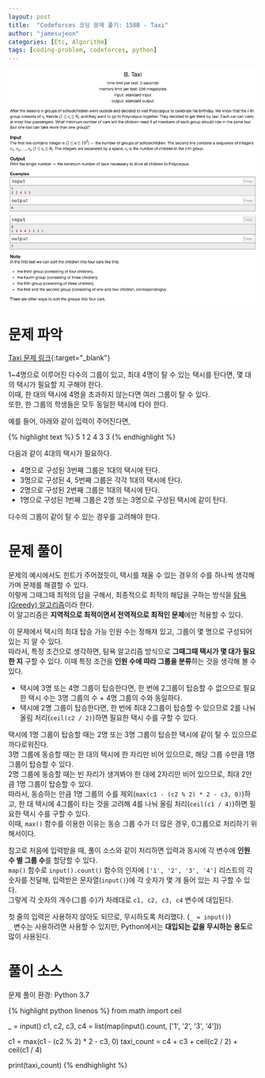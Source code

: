 ```yaml
---
layout: post
title:  "Codeforces 코딩 문제 풀기: 158B - Taxi"
author: "jamesujeon"
categories: [Etc, Algorithm]
tags: [coding-problem, codeforces, python]
---
```


![158B - Taxi](assets/codeforces_158b_taxi.png "158B - Taxi")

# 문제 파악

[Taxi 문제 링크](http://codeforces.com/problemset/problem/158/B){:target="_blank"}

1~4명으로 이루어진 다수의 그룹이 있고, 최대 4명이 탈 수 있는 택시를 탄다면, 몇 대의 택시가 필요할 지 구해야 한다.  
이때, 한 대의 택시에 4명을 초과하지 않는다면 여러 그룹이 탈 수 있다.  
또한, 한 그룹의 학생들은 모두 동일한 택시에 타야 한다.

예를 들어, 아래와 같이 입력이 주어진다면,

{% highlight text %}
5
1 2 4 3 3
{% endhighlight %}

다음과 같이 4대의 택시가 필요하다.

- 4명으로 구성된 3번째 그룹은 1대의 택시에 탄다.
- 3명으로 구성된 4, 5번째 그룹은 각각 1대의 택시에 탄다.
- 2명으로 구성된 2번째 그룹은 1대의 택시에 탄다.
- 1명으로 구성된 1번째 그룹은 2명 또는 3명으로 구성된 택시에 같이 탄다.

다수의 그룹이 같이 탈 수 있는 경우를 고려해야 한다.

# 문제 풀이

문제의 예시에서도 힌트가 주어졌듯이, 택시를 채울 수 있는 경우의 수를 하나씩 생각해가며 문제를 해결할 수 있다.  
이렇게 그때그때 최적의 답을 구해서, 최종적으로 최적의 해답을 구하는 방식을 [탐욕(Greedy) 알고리즘](https://en.wikipedia.org/wiki/Greedy_algorithm)이라 한다.  
이 알고리즘은 **지역적으로 최적이면서 전역적으로 최적인 문제**에만 적용할 수 있다.

이 문제에서 택시의 최대 탑승 가능 인원 수는 정해져 있고, 그룹이 몇 명으로 구성되어 있는 지 알 수 있다.  
따라서, 특정 조건으로 생각하면, 탐욕 알고리즘 방식으로 **그때그때 택시가 몇 대가 필요한 지** 구할 수 있다.
이때 특정 조건을 **인원 수에 따라 그룹을 분류**하는 것을 생각해 볼 수 있다.

- 택시에 3명 또는 4명 그룹이 탑승한다면, 한 번에 2그룹이 탑승할 수 없으므로 필요한 택시 수는 3명 그룹의 수 + 4명 그룹의 수와 동일하다.
- 택시에 2명 그룹이 탑승한다면, 한 번에 최대 2그룹이 탑승할 수 있으므로 2를 나눠 올림 처리(`ceil(c2 / 2)`)하면 필요한 택시 수를 구할 수 있다.

택시에 1명 그룹이 탑승할 때는 2명 또는 3명 그룹이 탑승한 택시에 같이 탈 수 있으므로 까다로워진다.  
3명 그룹에 동승할 때는 한 대의 택시에 한 자리만 비어 있으므로, 해당 그룹 수만큼 1명 그룹이 탑승할 수 있다.  
2명 그룹에 동승할 때는 빈 자리가 생겨봐야 한 대에 2자리만 비어 있으므로, 최대 2만큼 1명 그룹이 탑승할 수 있다.  
따라서, 동승하는 만큼 1명 그룹의 수를 제외(`max(c1 - (c2 % 2) * 2 - c3, 0)`)하고, 한 대 택시에 4그룹이 타는 것을 고려해 4를 나눠 올림 처리(`ceil(c1 / 4)`)하면 필요한 택시 수를 구할 수 있다.  
이때, `max()` 함수를 이용한 이유는 동승 그룹 수가 더 많은 경우, 0그룹으로 처리하기 위해서이다.

참고로 처음에 입력받을 때, 풀이 소스와 같이 처리하면 입력과 동시에 각 변수에 **인원 수 별 그룹 수**를 할당할 수 있다.  
`map()` 함수로 `input().count()` 함수의 인자에 `['1', '2', '3', '4']` 리스트의 각 숫자를 전달해, 입력받은 문자열(`input()`)에 각 숫자가 몇 개 들어 있는 지 구할 수 있다.  
그렇게 각 숫자의 개수(그룹 수)가 차례대로 `c1, c2, c3, c4` 변수에 대입된다.

첫 줄의 입력은 사용하지 않아도 되므로, 무시하도록 처리했다. (`_ = input()`)  
`_` 변수는 사용하려면 사용할 수 있지만, Python에서는 **대입되는 값을 무시하는 용도**로 많이 사용된다.

# 풀이 소스

문제 풀이 환경: Python 3.7

{% highlight python linenos %}
from math import ceil

_ = input()
c1, c2, c3, c4 = list(map(input().count, ['1', '2', '3', '4']))

c1 = max(c1 - (c2 % 2) * 2 - c3, 0)
taxi_count = c4 + c3 + ceil(c2 / 2) + ceil(c1 / 4)

print(taxi_count)
{% endhighlight %}
